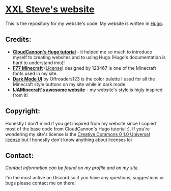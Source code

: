 # [XXL Steve's website](http://www.xxlsteve.net)
This is the repository for my website's code.
My website is written in [Hugo](https://gohugo.io).

## Credits:
- [**CloudCannon's Hugo tutorial**](https://cloudcannon.com/community/learn/hugo-beginner-tutorial/) - it helped me so much to introduce myself to creating websites and to using Hugo (Hugo's documentation is hard to understand imo)!
- [**F77 Minecraft**](https://www.fontspace.com/f77-minecraft-font-f30628) ([License](https://creativecommons.org/licenses/by-nd/4.0/)) designed by 123467 is one of the Minecraft fonts used in my site.
- [**Dark Mode UI**](https://github.com/Offroaders123/Dark-Mode) by Offroaders123 is the color palette I used for all the Minecraft style buttons on my site while in dark mode.
- [**IJAMinecraft's awesome website**](https://ijaminecraft.com/) - my website's style is higly inspired from it!


## Copyright:
Honestly I don't mind if you get inspired from my website since I copied most of the base code from CloudCannon's Hugo tutorial :). If you're wondering my site's license is the [Creative Commons 0 1.0 Universal license](https://creativecommons.org/publicdomain/zero/1.0/) but I honestly don't know anything about licenses lol


## Contact:
*Contact information can be found on my profile and on my site.* 

I'm the most active on Discord so if you have any questions, suggestions or bugs please contact me on there!
